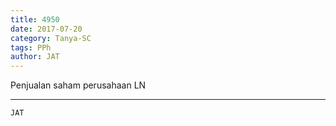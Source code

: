 ```yaml
---
title: 4950
date: 2017-07-20
category: Tanya-SC
tags: PPh
author: JAT
---
```


Penjualan saham perusahaan LN

---



`JAT`
